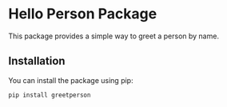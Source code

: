 # Hello Person Package

This package provides a simple way to greet a person by name.

## Installation

You can install the package using pip:

```bash
pip install greetperson